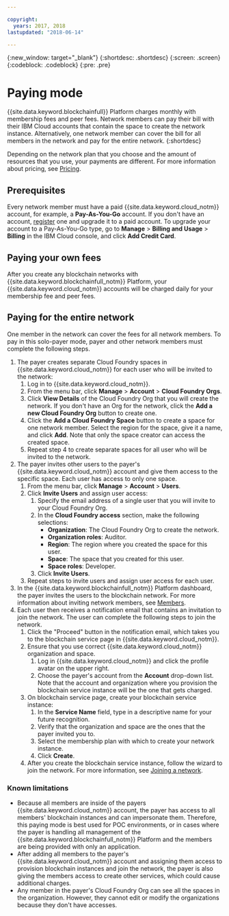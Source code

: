 ```yaml
---

copyright:
  years: 2017, 2018
lastupdated: "2018-06-14"

---
```


{:new_window: target="_blank"}
{:shortdesc: .shortdesc}
{:screen: .screen}
{:codeblock: .codeblock}
{:pre: .pre}

# Paying mode

{{site.data.keyword.blockchainfull}} Platform charges monthly with membership fees and peer fees. Network members can pay their bill with their IBM Cloud accounts that contain the space to create the network instance. Alternatively, one network member can cover the bill for all members in the network and pay for the entire network.
{:shortdesc}

Depending on the network plan that you choose and the amount of resources that you use, your payments are different. For more information about pricing, see [Pricing](pricing.html).

## Prerequisites
Every network member must have a paid {{site.data.keyword.cloud_notm}} account, for example, a **Pay-As-You-Go** account. If you don't have an account, [register](https://console.bluemix.net/registration/) one and upgrade it to a paid account. To upgrade your account to a Pay-As-You-Go type, go to **Manage** > **Billing and Usage** > **Billing** in the IBM Cloud console, and click **Add Credit Card**.


## Paying your own fees
After you create any blockchain networks with {{site.data.keyword.blockchainfull_notm}} Platform, your {{site.data.keyword.cloud_notm}} accounts will be charged daily for your membership fee and peer fees. 


## Paying for the entire network
One member in the network can cover the fees for all network members.  To pay in this solo-payer mode, payer and other network members must complete the following steps.

1. The payer creates separate Cloud Foundry spaces in {{site.data.keyword.cloud_notm}} for each user who will be invited to the network:
   1. Log in to {{site.data.keyword.cloud_notm}}.
   2. From the menu bar, click **Manage** > **Account** > **Cloud Foundry Orgs**.
   3. Click **View Details** of the Cloud Foundry Org that you will create the network.  If you don't have an Org for the network, click the **Add a new Cloud Foundry Org** button to create one.
   4. Click the **Add a Cloud Foundry Space** button to create a space for one network member.  Select the region for the space, give it a name, and click **Add**.  Note that only the space creator can access the created space.
   5. Repeat step 4 to create separate spaces for all user who will be invited to the network.
2. The payer invites other users to the payer's {{site.data.keyword.cloud_notm}} account and give them access to the specific space.  Each user has access to only one space.
   1. From the menu bar, click **Manage** > **Account** > **Users**.  
   2. Click **Invite Users** and assign user access:
      1. Specify the email address of a single user that you will invite to your Cloud Foundry Org.
      2. In the **Cloud Foundry access** section, make the following selections:
         - **Organization**: The Cloud Foundry Org to create the network.
         - **Organization roles**: Auditor.
         - **Region**: The region where you created the space for this user.
         - **Space**: The space that you created for this user.
         - **Space roles**: Developer.
      3. Click **Invite Users**.
   3. Repeat steps to invite users and assign user access for each user.
3. In the {{site.data.keyword.blockchainfull_notm}} Platform dashboard, the payer invites the users to the blockchain network. For more information about inviting network members, see [Members](https://console.bluemix.net/docs/services/blockchain/v10_dashboard.html#members).
4. Each user then receives a notification email that contains an invitation to join the network.  The user can complete the following steps to join the network.
   1. Click the "Proceed" button in the notification email, which takes you to the blockchain service page in {{site.data.keyword.cloud_notm}}.
   2. Ensure that you use correct {{site.data.keyword.cloud_notm}} organization and space.
      1. Log in {{site.data.keyword.cloud_notm}} and click the profile avatar on the upper right.
      2. Choose the payer's account from the **Account** drop-down list.  Note that the account and organization where you provision the blockchain service instance will be the one that gets charged.  
   4. On blockchain service page, create your blockchain service instance:
      1. In the **Service Name** field, type in a descriptive name for your future recognition.
      2. Verify that the organization and space are the ones that the payer invited you to.
      3. Select the membership plan with which to create your network instance.
      4. Click **Create**.
   5. After you create the blockchain service instance, follow the wizard to join the network.  For more information, see [Joining a network](https://console.bluemix.net/docs/services/blockchain/get_start.html#joining-a-network).

### Known limitations
- Because all members are inside of the payers {{site.data.keyword.cloud_notm}} account, the payer has access to all members' blockchain instances and can impersonate them.  Therefore, this paying mode is best used for POC environments, or in cases where the payer is handling all management of the {{site.data.keyword.blockchainfull_notm}} Platform and the members are being provided with only an application.  
- After adding all members to the payer's {{site.data.keyword.cloud_notm}} account and assigning them access to provision blockchain instances and join the network, the payer is also giving the members access to create other services, which could cause additional charges.  
- Any member in the payer's Cloud Foundry Org can see all the spaces in the organization.  However, they cannot edit or modify the organizations because they don't have accesses.
